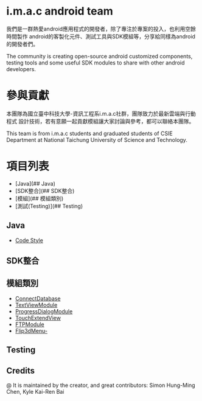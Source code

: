 # i.m.a.c android team

我們是一群熱愛android應用程式的開發者，除了專注於專案的投入，也利用空餘時間製作
android的客製化元件、測試工具與SDK模組等，分享給同樣為android的開發者們。

The community is creating open-source android customized components, testing
tools and some useful SDK modules to share with other android developers.

# 參與貢獻

本團隊為國立臺中科技大學-資訊工程系i.m.a.c社群，團隊致力於最新雲端與行動程式
設計技術，若有意願一起貢獻模組讓大家討論與參考，都可以聯絡本團隊。

This team is from i.m.a.c students and graduated students of CSIE Department
at National Taichung University of Science and Technology.

# 項目列表
* [Java](## Java)
* [SDK整合](## SDK整合)
* [模組](## 模組類別)
* [測試(Testing)](## Testing)


## Java
* [Code Style](https://source.android.com/source/code-style.html)

## SDK整合

## 模組類別
* [ConnectDatabase](https://github.com/imac-android-team/ConnectDatabase)
* [TextViewModule](https://github.com/imac-android-team/TextViewModule)
* [ProgressDialogModule](https://github.com/imac-android-team/ProgressDialogModule)
* [TouchExtendView](https://github.com/imac-android-team/TouchExtendView)
* [FTPModule](https://github.com/imac-android-team/FTPModule)
* [Flip3dMenu-](https://github.com/imac-android-team/Flip3dMenu-)

## Testing


## Credits
@ It is maintained by the creator, and great contributors: Simon Hung-Ming
Chen, Kyle Kai-Ren Bai
